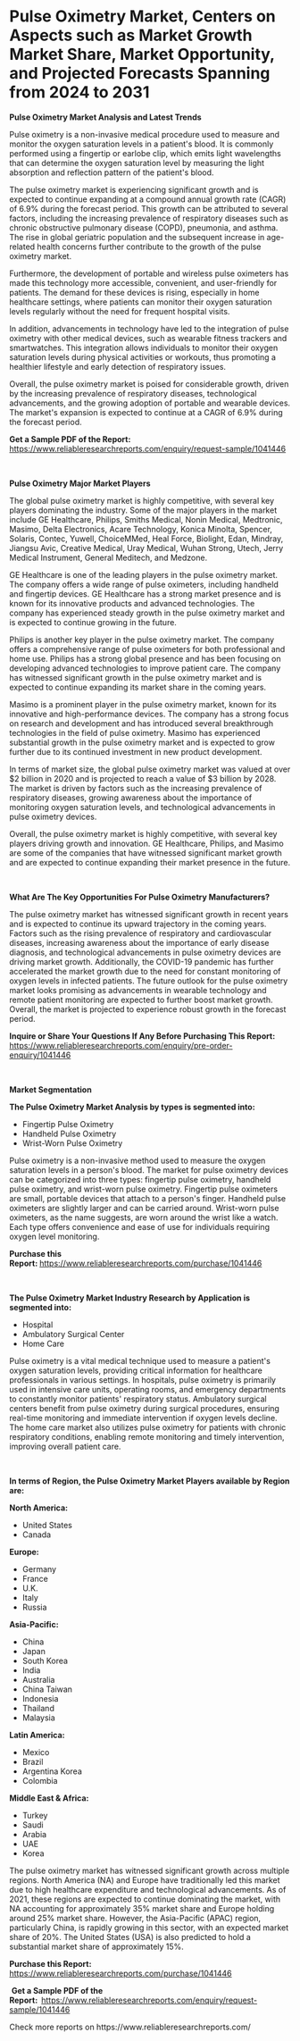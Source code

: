 <p><h1>Pulse Oximetry Market, Centers on Aspects such as Market Growth Market Share, Market Opportunity, and Projected Forecasts Spanning from 2024 to 2031</h1></p><p><strong>Pulse Oximetry Market Analysis and Latest Trends</strong></p>
<p><p>Pulse oximetry is a non-invasive medical procedure used to measure and monitor the oxygen saturation levels in a patient's blood. It is commonly performed using a fingertip or earlobe clip, which emits light wavelengths that can determine the oxygen saturation level by measuring the light absorption and reflection pattern of the patient's blood.</p><p>The pulse oximetry market is experiencing significant growth and is expected to continue expanding at a compound annual growth rate (CAGR) of 6.9% during the forecast period. This growth can be attributed to several factors, including the increasing prevalence of respiratory diseases such as chronic obstructive pulmonary disease (COPD), pneumonia, and asthma. The rise in global geriatric population and the subsequent increase in age-related health concerns further contribute to the growth of the pulse oximetry market.</p><p>Furthermore, the development of portable and wireless pulse oximeters has made this technology more accessible, convenient, and user-friendly for patients. The demand for these devices is rising, especially in home healthcare settings, where patients can monitor their oxygen saturation levels regularly without the need for frequent hospital visits.</p><p>In addition, advancements in technology have led to the integration of pulse oximetry with other medical devices, such as wearable fitness trackers and smartwatches. This integration allows individuals to monitor their oxygen saturation levels during physical activities or workouts, thus promoting a healthier lifestyle and early detection of respiratory issues.</p><p>Overall, the pulse oximetry market is poised for considerable growth, driven by the increasing prevalence of respiratory diseases, technological advancements, and the growing adoption of portable and wearable devices. The market's expansion is expected to continue at a CAGR of 6.9% during the forecast period.</p></p>
<p><strong>Get a Sample PDF of the Report:&nbsp;</strong> <a href="https://www.reliableresearchreports.com/enquiry/request-sample/1041446">https://www.reliableresearchreports.com/enquiry/request-sample/1041446</a></p>
<p>&nbsp;</p>
<p><strong>Pulse Oximetry Major Market Players</strong></p>
<p><p>The global pulse oximetry market is highly competitive, with several key players dominating the industry. Some of the major players in the market include GE Healthcare, Philips, Smiths Medical, Nonin Medical, Medtronic, Masimo, Delta Electronics, Acare Technology, Konica Minolta, Spencer, Solaris, Contec, Yuwell, ChoiceMMed, Heal Force, Biolight, Edan, Mindray, Jiangsu Avic, Creative Medical, Uray Medical, Wuhan Strong, Utech, Jerry Medical Instrument, General Meditech, and Medzone.</p><p>GE Healthcare is one of the leading players in the pulse oximetry market. The company offers a wide range of pulse oximeters, including handheld and fingertip devices. GE Healthcare has a strong market presence and is known for its innovative products and advanced technologies. The company has experienced steady growth in the pulse oximetry market and is expected to continue growing in the future.</p><p>Philips is another key player in the pulse oximetry market. The company offers a comprehensive range of pulse oximeters for both professional and home use. Philips has a strong global presence and has been focusing on developing advanced technologies to improve patient care. The company has witnessed significant growth in the pulse oximetry market and is expected to continue expanding its market share in the coming years.</p><p>Masimo is a prominent player in the pulse oximetry market, known for its innovative and high-performance devices. The company has a strong focus on research and development and has introduced several breakthrough technologies in the field of pulse oximetry. Masimo has experienced substantial growth in the pulse oximetry market and is expected to grow further due to its continued investment in new product development.</p><p>In terms of market size, the global pulse oximetry market was valued at over $2 billion in 2020 and is projected to reach a value of $3 billion by 2028. The market is driven by factors such as the increasing prevalence of respiratory diseases, growing awareness about the importance of monitoring oxygen saturation levels, and technological advancements in pulse oximetry devices.</p><p>Overall, the pulse oximetry market is highly competitive, with several key players driving growth and innovation. GE Healthcare, Philips, and Masimo are some of the companies that have witnessed significant market growth and are expected to continue expanding their market presence in the future.</p></p>
<p>&nbsp;</p>
<p><strong>What Are The Key Opportunities For Pulse Oximetry Manufacturers?</strong></p>
<p><p>The pulse oximetry market has witnessed significant growth in recent years and is expected to continue its upward trajectory in the coming years. Factors such as the rising prevalence of respiratory and cardiovascular diseases, increasing awareness about the importance of early disease diagnosis, and technological advancements in pulse oximetry devices are driving market growth. Additionally, the COVID-19 pandemic has further accelerated the market growth due to the need for constant monitoring of oxygen levels in infected patients. The future outlook for the pulse oximetry market looks promising as advancements in wearable technology and remote patient monitoring are expected to further boost market growth. Overall, the market is projected to experience robust growth in the forecast period.</p></p>
<p><strong>Inquire or Share Your Questions If Any Before Purchasing This Report:</strong> <a href="https://www.reliableresearchreports.com/enquiry/pre-order-enquiry/1041446">https://www.reliableresearchreports.com/enquiry/pre-order-enquiry/1041446</a></p>
<p>&nbsp;</p>
<p><strong>Market Segmentation</strong></p>
<p><strong>The Pulse Oximetry Market Analysis by types is segmented into:</strong></p>
<p><ul><li>Fingertip Pulse Oximetry</li><li>Handheld Pulse Oximetry</li><li>Wrist-Worn Pulse Oximetry</li></ul></p>
<p><p>Pulse oximetry is a non-invasive method used to measure the oxygen saturation levels in a person's blood. The market for pulse oximetry devices can be categorized into three types: fingertip pulse oximetry, handheld pulse oximetry, and wrist-worn pulse oximetry. Fingertip pulse oximeters are small, portable devices that attach to a person's finger. Handheld pulse oximeters are slightly larger and can be carried around. Wrist-worn pulse oximeters, as the name suggests, are worn around the wrist like a watch. Each type offers convenience and ease of use for individuals requiring oxygen level monitoring.</p></p>
<p><strong>Purchase this Report:&nbsp;</strong><a href="https://www.reliableresearchreports.com/purchase/1041446">https://www.reliableresearchreports.com/purchase/1041446</a></p>
<p>&nbsp;</p>
<p><strong>The Pulse Oximetry Market Industry Research by Application is segmented into:</strong></p>
<p><ul><li>Hospital</li><li>Ambulatory Surgical Center</li><li>Home Care</li></ul></p>
<p><p>Pulse oximetry is a vital medical technique used to measure a patient's oxygen saturation levels, providing critical information for healthcare professionals in various settings. In hospitals, pulse oximetry is primarily used in intensive care units, operating rooms, and emergency departments to constantly monitor patients' respiratory status. Ambulatory surgical centers benefit from pulse oximetry during surgical procedures, ensuring real-time monitoring and immediate intervention if oxygen levels decline. The home care market also utilizes pulse oximetry for patients with chronic respiratory conditions, enabling remote monitoring and timely intervention, improving overall patient care.</p></p>
<p>&nbsp;</p>
<p><strong>In terms of Region, the Pulse Oximetry Market Players available by Region are:</strong></p>
<p>
    <p> <strong> North America: </strong>
        <ul>
            <li>United States</li>
            <li>Canada</li>
        </ul>
        </p> 
    <p> <strong> Europe: </strong>
        <ul>
            <li>Germany</li>
            <li>France</li>
            <li>U.K.</li>
            <li>Italy</li>
            <li>Russia</li>
        </ul>
        </p> 
    <p> <strong> Asia-Pacific: </strong>
        <ul>
            <li>China</li>
            <li>Japan</li>
            <li>South Korea</li>
            <li>India</li>
            <li>Australia</li>
            <li>China Taiwan</li>
            <li>Indonesia</li>
            <li>Thailand</li>
            <li>Malaysia</li>
        </ul>
        </p> 
    <p> <strong> Latin America: </strong>
        <ul>
            <li>Mexico</li>
            <li>Brazil</li>
            <li>Argentina Korea</li>
            <li>Colombia</li>
        </ul>
        </p> 
    <p> <strong> Middle East & Africa: </strong>
        <ul>
            <li>Turkey</li>
            <li>Saudi</li>
            <li>Arabia</li>
            <li>UAE</li>
            <li>Korea</li>
        </ul>
    </p>
    </p>
<p><p>The pulse oximetry market has witnessed significant growth across multiple regions. North America (NA) and Europe have traditionally led this market due to high healthcare expenditure and technological advancements. As of 2021, these regions are expected to continue dominating the market, with NA accounting for approximately 35% market share and Europe holding around 25% market share. However, the Asia-Pacific (APAC) region, particularly China, is rapidly growing in this sector, with an expected market share of 20%. The United States (USA) is also predicted to hold a substantial market share of approximately 15%.</p></p>
<p><strong>Purchase this Report: </strong><a href="https://www.reliableresearchreports.com/purchase/1041446">https://www.reliableresearchreports.com/purchase/1041446</a></p>
<p>&nbsp;<strong>Get a Sample PDF of the Report:&nbsp;&nbsp;</strong><a href="https://www.reliableresearchreports.com/enquiry/request-sample/1041446">https://www.reliableresearchreports.com/enquiry/request-sample/1041446</a></p>
<p><strong></strong></p>
<p>Check more reports on https://www.reliableresearchreports.com/</p>